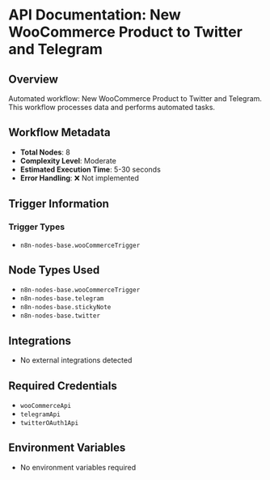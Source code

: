 # API Documentation: New WooCommerce Product to Twitter and Telegram

## Overview
Automated workflow: New WooCommerce Product to Twitter and Telegram. This workflow processes data and performs automated tasks.

## Workflow Metadata
- **Total Nodes**: 8
- **Complexity Level**: Moderate
- **Estimated Execution Time**: 5-30 seconds
- **Error Handling**: ❌ Not implemented

## Trigger Information
### Trigger Types
- `n8n-nodes-base.wooCommerceTrigger`

## Node Types Used
- `n8n-nodes-base.wooCommerceTrigger`
- `n8n-nodes-base.telegram`
- `n8n-nodes-base.stickyNote`
- `n8n-nodes-base.twitter`

## Integrations
- No external integrations detected

## Required Credentials
- `wooCommerceApi`
- `telegramApi`
- `twitterOAuth1Api`

## Environment Variables
- No environment variables required
